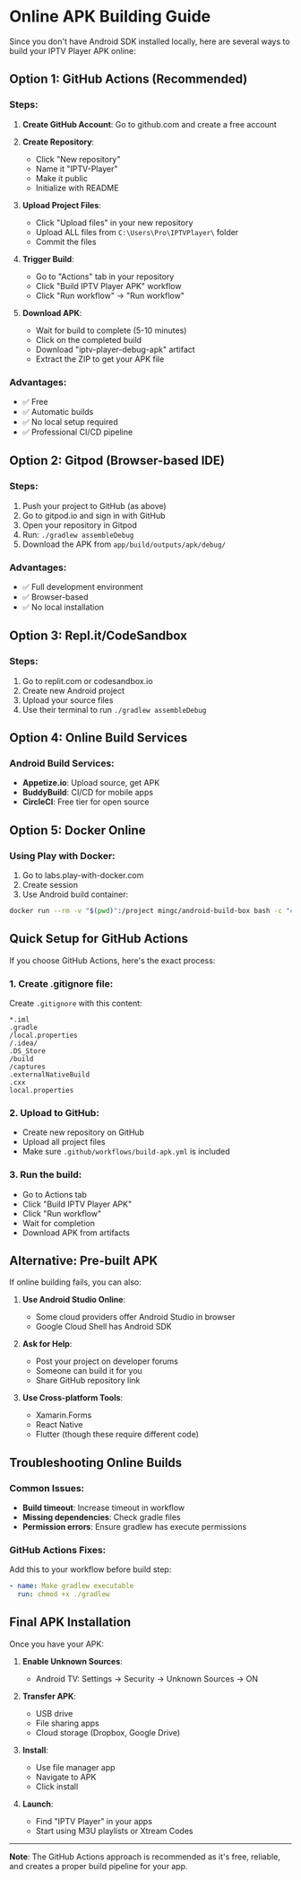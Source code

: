 # Online APK Building Guide

Since you don't have Android SDK installed locally, here are several ways to build your IPTV Player APK online:

## Option 1: GitHub Actions (Recommended)

### Steps:
1. **Create GitHub Account**: Go to github.com and create a free account
2. **Create Repository**: 
   - Click "New repository"
   - Name it "IPTV-Player" 
   - Make it public
   - Initialize with README

3. **Upload Project Files**:
   - Click "Upload files" in your new repository
   - Upload ALL files from `C:\Users\Pro\IPTVPlayer\` folder
   - Commit the files

4. **Trigger Build**:
   - Go to "Actions" tab in your repository
   - Click "Build IPTV Player APK" workflow
   - Click "Run workflow" → "Run workflow"

5. **Download APK**:
   - Wait for build to complete (5-10 minutes)
   - Click on the completed build
   - Download "iptv-player-debug-apk" artifact
   - Extract the ZIP to get your APK file

### Advantages:
- ✅ Free
- ✅ Automatic builds
- ✅ No local setup required
- ✅ Professional CI/CD pipeline

## Option 2: Gitpod (Browser-based IDE)

### Steps:
1. Push your project to GitHub (as above)
2. Go to gitpod.io and sign in with GitHub
3. Open your repository in Gitpod
4. Run: `./gradlew assembleDebug`
5. Download the APK from `app/build/outputs/apk/debug/`

### Advantages:
- ✅ Full development environment
- ✅ Browser-based
- ✅ No local installation

## Option 3: Repl.it/CodeSandbox

### Steps:
1. Go to replit.com or codesandbox.io
2. Create new Android project
3. Upload your source files
4. Use their terminal to run `./gradlew assembleDebug`

## Option 4: Online Build Services

### Android Build Services:
- **Appetize.io**: Upload source, get APK
- **BuddyBuild**: CI/CD for mobile apps
- **CircleCI**: Free tier for open source

## Option 5: Docker Online

### Using Play with Docker:
1. Go to labs.play-with-docker.com
2. Create session
3. Use Android build container:
```bash
docker run --rm -v "$(pwd)":/project mingc/android-build-box bash -c "cd /project && ./gradlew assembleDebug"
```

## Quick Setup for GitHub Actions

If you choose GitHub Actions, here's the exact process:

### 1. Create .gitignore file:
Create `.gitignore` with this content:
```
*.iml
.gradle
/local.properties
/.idea/
.DS_Store
/build
/captures
.externalNativeBuild
.cxx
local.properties
```

### 2. Upload to GitHub:
- Create new repository on GitHub
- Upload all project files
- Make sure `.github/workflows/build-apk.yml` is included

### 3. Run the build:
- Go to Actions tab
- Click "Build IPTV Player APK"
- Click "Run workflow"
- Wait for completion
- Download APK from artifacts

## Alternative: Pre-built APK

If online building fails, you can also:

1. **Use Android Studio Online**: 
   - Some cloud providers offer Android Studio in browser
   - Google Cloud Shell has Android SDK

2. **Ask for Help**:
   - Post your project on developer forums
   - Someone can build it for you
   - Share GitHub repository link

3. **Use Cross-platform Tools**:
   - Xamarin.Forms
   - React Native
   - Flutter (though these require different code)

## Troubleshooting Online Builds

### Common Issues:
- **Build timeout**: Increase timeout in workflow
- **Missing dependencies**: Check gradle files
- **Permission errors**: Ensure gradlew has execute permissions

### GitHub Actions Fixes:
Add this to your workflow before build step:
```yaml
- name: Make gradlew executable
  run: chmod +x ./gradlew
```

## Final APK Installation

Once you have your APK:

1. **Enable Unknown Sources**:
   - Android TV: Settings → Security → Unknown Sources → ON

2. **Transfer APK**:
   - USB drive
   - File sharing apps
   - Cloud storage (Dropbox, Google Drive)

3. **Install**:
   - Use file manager app
   - Navigate to APK
   - Click install

4. **Launch**:
   - Find "IPTV Player" in your apps
   - Start using M3U playlists or Xtream Codes

---

**Note**: The GitHub Actions approach is recommended as it's free, reliable, and creates a proper build pipeline for your app.
